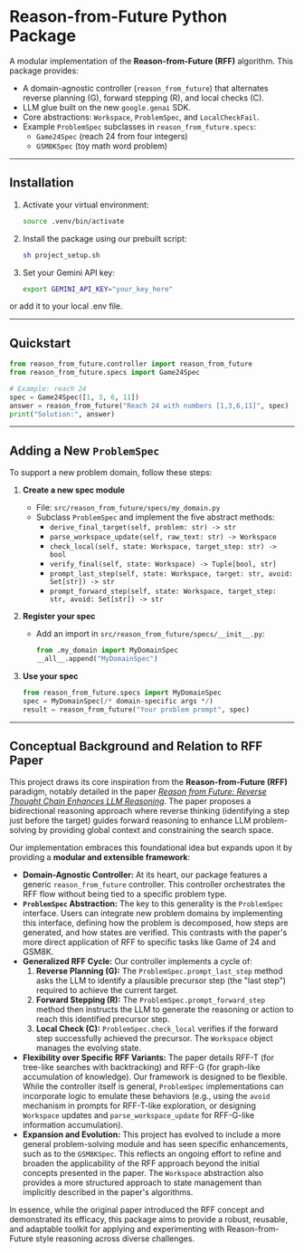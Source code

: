 # Reason-from-Future Python Package

A modular implementation of the **Reason-from-Future (RFF)** algorithm.  This package provides:

- A domain-agnostic controller (`reason_from_future`) that alternates reverse planning (G), forward stepping (R), and local checks (C).
- LLM glue built on the new `google.genai` SDK.
- Core abstractions: `Workspace`, `ProblemSpec`, and `LocalCheckFail`.
- Example `ProblemSpec` subclasses in `reason_from_future.specs`:
  - `Game24Spec` (reach 24 from four integers)
  - `GSM8KSpec` (toy math word problem)

---

## Installation

1. Activate your virtual environment:
   ```bash
   source .venv/bin/activate
   ```

2. Install the package using our prebuilt script:
   ```bash
   sh project_setup.sh
   ```

3. Set your Gemini API key:
   ```bash
   export GEMINI_API_KEY="your_key_here"
   ```
or add it to your local .env file.

---

## Quickstart

```python
from reason_from_future.controller import reason_from_future
from reason_from_future.specs import Game24Spec

# Example: reach 24
spec = Game24Spec([1, 3, 6, 11])
answer = reason_from_future("Reach 24 with numbers [1,3,6,11]", spec)
print("Solution:", answer)
```

---

## Adding a New `ProblemSpec`

To support a new problem domain, follow these steps:

1. **Create a new spec module**
   - File: `src/reason_from_future/specs/my_domain.py`
   - Subclass `ProblemSpec` and implement the five abstract methods:
     - `derive_final_target(self, problem: str) -> str`
     - `parse_workspace_update(self, raw_text: str) -> Workspace`
     - `check_local(self, state: Workspace, target_step: str) -> bool`
     - `verify_final(self, state: Workspace) -> Tuple[bool, str]`
     - `prompt_last_step(self, state: Workspace, target: str, avoid: Set[str]) -> str`
     - `prompt_forward_step(self, state: Workspace, target_step: str, avoid: Set[str]) -> str`

2. **Register your spec**
   - Add an import in `src/reason_from_future/specs/__init__.py`:
     ```python
     from .my_domain import MyDomainSpec
     __all__.append("MyDomainSpec")
     ```

3. **Use your spec**
   ```python
   from reason_from_future.specs import MyDomainSpec
   spec = MyDomainSpec(/* domain-specific args */)
   result = reason_from_future("Your problem prompt", spec)
   ```

---

## Conceptual Background and Relation to RFF Paper

This project draws its core inspiration from the **Reason-from-Future (RFF)** paradigm, notably detailed in the paper *[Reason from Future: Reverse Thought Chain Enhances LLM Reasoning](PLANS/ReasonfromFuture-ReverseThoughtChainEnhancesLLMReasoning2506.03673v1.md)*. The paper proposes a bidirectional reasoning approach where reverse thinking (identifying a step just before the target) guides forward reasoning to enhance LLM problem-solving by providing global context and constraining the search space.

Our implementation embraces this foundational idea but expands upon it by providing a **modular and extensible framework**:

*   **Domain-Agnostic Controller:** At its heart, our package features a generic `reason_from_future` controller. This controller orchestrates the RFF flow without being tied to a specific problem type.
*   **`ProblemSpec` Abstraction:** The key to this generality is the `ProblemSpec` interface. Users can integrate new problem domains by implementing this interface, defining how the problem is decomposed, how steps are generated, and how states are verified. This contrasts with the paper's more direct application of RFF to specific tasks like Game of 24 and GSM8K.
*   **Generalized RFF Cycle:** Our controller implements a cycle of:
    1.  **Reverse Planning (G):** The `ProblemSpec.prompt_last_step` method asks the LLM to identify a plausible precursor step (the "last step") required to achieve the current target.
    2.  **Forward Stepping (R):** The `ProblemSpec.prompt_forward_step` method then instructs the LLM to generate the reasoning or action to reach this identified precursor step.
    3.  **Local Check (C):** `ProblemSpec.check_local` verifies if the forward step successfully achieved the precursor. The `Workspace` object manages the evolving state.
*   **Flexibility over Specific RFF Variants:** The paper details RFF-T (for tree-like searches with backtracking) and RFF-G (for graph-like accumulation of knowledge). Our framework is designed to be flexible. While the controller itself is general, `ProblemSpec` implementations can incorporate logic to emulate these behaviors (e.g., using the `avoid` mechanism in prompts for RFF-T-like exploration, or designing `Workspace` updates and `parse_workspace_update` for RFF-G-like information accumulation).
*   **Expansion and Evolution:** This project has evolved to include a more general problem-solving module and has seen specific enhancements, such as to the `GSM8KSpec`. This reflects an ongoing effort to refine and broaden the applicability of the RFF approach beyond the initial concepts presented in the paper. The `Workspace` abstraction also provides a more structured approach to state management than implicitly described in the paper's algorithms.

In essence, while the original paper introduced the RFF concept and demonstrated its efficacy, this package aims to provide a robust, reusable, and adaptable toolkit for applying and experimenting with Reason-from-Future style reasoning across diverse challenges.
